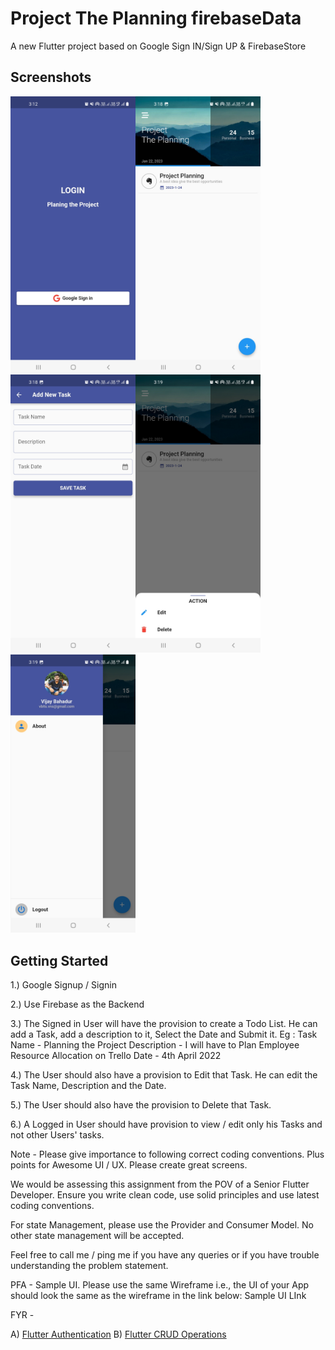 # Project The Planning firebaseData

A new Flutter project based on Google Sign IN/Sign UP & FirebaseStore

## Screenshots
  <img align="left" src="https://github.com/virtualbaseditsolution-vns/todo_firebase_v1/blob/main/assets/screenshots/Screenshot_20230124-151222.jpg"  width="200"/>
  <img align="left" src="https://github.com/virtualbaseditsolution-vns/todo_firebase_v1/blob/main/assets/screenshots/Screenshot_20230124-151841.jpg"  width="200"/>
  <img align="left" src="https://github.com/virtualbaseditsolution-vns/todo_firebase_v1/blob/main/assets/screenshots/Screenshot_20230124-151857.jpg"  width="200"/>
  <img src="https://github.com/virtualbaseditsolution-vns/todo_firebase_v1/blob/main/assets/screenshots/Screenshot_20230124-151911.jpg"  width="200"/>
  <img  src="https://github.com/virtualbaseditsolution-vns/todo_firebase_v1/blob/main/assets/screenshots/Screenshot_20230124-151931.jpg"  width="200"/>

## Getting Started

1.) Google Signup / Signin

2.) Use Firebase as the Backend

3.) The Signed in User will have the provision to create a Todo List. He can add a Task, add a description to it, Select the Date and Submit it.
Eg : Task Name - Planning the Project
Description - I will have to Plan Employee Resource Allocation on Trello
Date - 4th April 2022

4.) The User should also have a provision to Edit that Task. He can edit the Task Name, Description and the Date.

5.) The User should also have the provision to Delete that Task.

6.) A Logged in User should have provision to view / edit only his Tasks and not other Users' tasks.

Note - Please give importance to following correct coding conventions. Plus points for Awesome UI / UX. Please create great screens. 

We would be assessing this assignment from the POV of a Senior Flutter Developer. Ensure you write clean code, use solid principles and use latest coding conventions.

For state Management, please use the Provider and Consumer Model. No other state management will be accepted.

Feel free to call me / ping me if you have any queries or if you have trouble understanding the problem statement.

PFA - Sample UI. Please use the same Wireframe i.e., the UI of your App should look the same as the wireframe in the link below:
Sample UI LInk

FYR -

A) [Flutter Authentication](https://www.youtube.com/watch?v=zpbyJ7GVMVU)
B) [Flutter CRUD Operations](https://www.youtube.com/watch?v=bnZUyHNaxfU)
